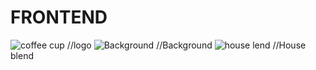 # FRONTEND
![coffee cup](https://user-images.githubusercontent.com/84324225/168239768-a5c8914d-a9b6-4e4c-aa2c-d8952994419d.png) //logo
![Background](https://user-images.githubusercontent.com/84324225/168240067-b75d0975-1159-46f9-8d2b-2010276ee19f.jpg) //Background
![house lend](https://user-images.githubusercontent.com/84324225/168240278-5282b2a4-17da-493d-afa9-608e3aef37ae.jpg) //House blend
